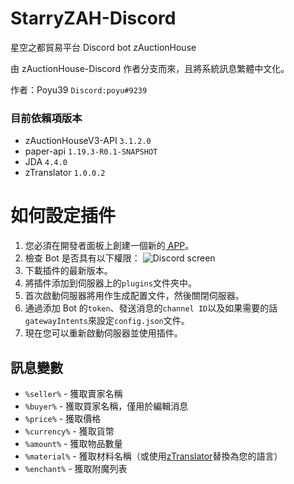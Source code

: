 # StarryZAH-Discord
星空之都貿易平台 Discord bot zAuctionHouse

由 zAuctionHouse-Discord 作者分支而來，且將系統訊息繁體中文化。

作者：Poyu39 `Discord:poyu#9239`

### 目前依賴項版本
- zAuctionHouseV3-API `3.1.2.0`
- paper-api `1.19.3-R0.1-SNAPSHOT`
- JDA `4.4.0`
- zTranslator `1.0.0.2`

# 如何設定插件

1. 您必須在開發者面板上創建一個新的<a href="https://discord.com/developers/applications"> APP</a>。
2. 檢查 Bot 是否具有以下權限：
   ![Discord screen](https://img.groupez.xyz/zauctionhouse/v3/discord/discord.png)
3. 下載插件的最新版本。
4. 將插件添加到伺服器上的``plugins``文件夾中。
5. 首次啟動伺服器將用作生成配置文件，然後關閉伺服器。
6. 通過添加 Bot 的``token``、發送消息的``channel ID``以及如果需要的話``gatewayIntents``來設定``config.json``文件。
7. 現在您可以重新啟動伺服器並使用插件。

## 訊息變數

- ``%seller%`` - 獲取賣家名稱
- ``%buyer%`` - 獲取買家名稱，僅用於編輯消息
- ``%price%`` - 獲取價格
- ``%currency%`` - 獲取貨幣
- ``%amount%`` - 獲取物品數量
- ``%material%`` - 獲取材料名稱（或使用<a href="https://groupez.dev/resources/ztranslator.230">zTranslator</a>替換為您的語言）
- ``%enchant%`` - 獲取附魔列表
